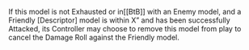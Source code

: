 If this model is not Exhausted or in[[BtB]] with an Enemy model, and a Friendly [Descriptor] model is within X” and has been successfully Attacked, its Controller may choose to remove this model from play to cancel the Damage Roll against the Friendly model.